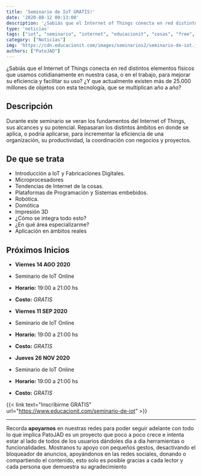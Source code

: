 ```yaml
---
title: 'Seminario de IoT GRATIS!'
date: '2020-08-12 09:13:00'
description: '¿Sabiás que el Internet of Things conecta en red distintos elementos físicos que usamos cotidianamente para mejorar su eficiencia y facilitar su uso?'
type: 'noticias'
tags: ["iot", "seminario", "internet", "educacionit", "cosas", "free", "gratis"]
category: ["Noticias"]
img: 'https://cdn.educacionit.com/images/seminarios2/seminario-de-iot.jpg'
authors: ["PatoJAD"]
---
```




¿Sabiás que el Internet of Things conecta en red distintos elementos físicos que usamos cotidianamente en nuestra casa, o en el trabajo, para mejorar su eficiencia y facilitar su uso? ¿Y que actualmente existen más de 25.000 millones de objetos con esta tecnología, que se multiplican año a año?




## Descripción



Durante este seminario se veran los fundamentos del Internet of Things, sus alcances y su potencial. Repasaran los distintos ámbitos en donde se aplica, o podría aplicarse, para incrementar la eficiencia de una organización, su productividad, la coordinación con negocios y proyectos.



## De que se trata



* Introducción a IoT y Fabricaciones Digitales.
* Microprocesadores
* Tendencias de Internet de la cosas.
* Plataformas de Programación y Sistemas embebidos.
* Robótica.
* Domótica
* Impresión 3D
* ¿Cómo se integra todo esto?
* ¿En qué área especializarme?
* Aplicación en ámbitos reales




## Próximos Inicios



* **Viernes 14 AGO 2020**
* Seminario de IoT Online
* **Horario:** 19:00 a 21:00 hs
* **Costo:** *GRATIS*



* **Viernes 11 SEP 2020**
* Seminario de IoT Online
* **Horario:** 19:00 a 21:00 hs
* **Costo:** *GRATIS*



* **Jueves 26 NOV 2020**
* Seminario de IoT Online
* **Horario:** 19:00 a 21:00 hs
* **Costo:** *GRATIS*


{{< link text="Inscribirme GRATIS" url="https://www.educacionit.com/seminario-de-iot" >}}


---



Recorda **apoyarnos** en nuestras redes para poder seguir adelante con todo lo que implica PatoJAD es un proyecto que poco a poco crece e intenta estar al lado de todos de los usuarios dándoles dia a dia herramientas o funcionalidades. Mostranos tu apoyo con pequeños gestos, desactivando el bloqueador de anuncios, apoyándonos en las redes sociales, donando o compartiendo el contenido, esto solo es posible gracias a cada lector y cada persona que demuestra su agradecimiento
